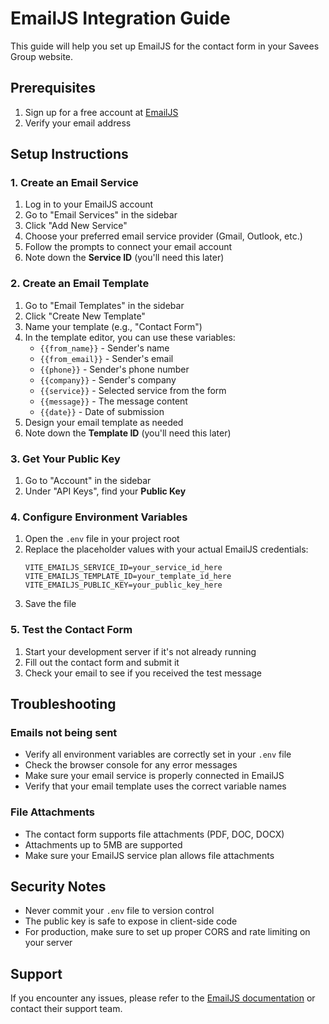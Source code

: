 # EmailJS Integration Guide

This guide will help you set up EmailJS for the contact form in your Savees Group website.

## Prerequisites
1. Sign up for a free account at [EmailJS](https://www.emailjs.com/)
2. Verify your email address

## Setup Instructions

### 1. Create an Email Service
1. Log in to your EmailJS account
2. Go to "Email Services" in the sidebar
3. Click "Add New Service"
4. Choose your preferred email service provider (Gmail, Outlook, etc.)
5. Follow the prompts to connect your email account
6. Note down the **Service ID** (you'll need this later)

### 2. Create an Email Template
1. Go to "Email Templates" in the sidebar
2. Click "Create New Template"
3. Name your template (e.g., "Contact Form")
4. In the template editor, you can use these variables:
   - `{{from_name}}` - Sender's name
   - `{{from_email}}` - Sender's email
   - `{{phone}}` - Sender's phone number
   - `{{company}}` - Sender's company
   - `{{service}}` - Selected service from the form
   - `{{message}}` - The message content
   - `{{date}}` - Date of submission
5. Design your email template as needed
6. Note down the **Template ID** (you'll need this later)

### 3. Get Your Public Key
1. Go to "Account" in the sidebar
2. Under "API Keys", find your **Public Key**

### 4. Configure Environment Variables
1. Open the `.env` file in your project root
2. Replace the placeholder values with your actual EmailJS credentials:
   ```
   VITE_EMAILJS_SERVICE_ID=your_service_id_here
   VITE_EMAILJS_TEMPLATE_ID=your_template_id_here
   VITE_EMAILJS_PUBLIC_KEY=your_public_key_here
   ```
3. Save the file

### 5. Test the Contact Form
1. Start your development server if it's not already running
2. Fill out the contact form and submit it
3. Check your email to see if you received the test message

## Troubleshooting

### Emails not being sent
- Verify all environment variables are correctly set in your `.env` file
- Check the browser console for any error messages
- Make sure your email service is properly connected in EmailJS
- Verify that your email template uses the correct variable names

### File Attachments
- The contact form supports file attachments (PDF, DOC, DOCX)
- Attachments up to 5MB are supported
- Make sure your EmailJS service plan allows file attachments

## Security Notes
- Never commit your `.env` file to version control
- The public key is safe to expose in client-side code
- For production, make sure to set up proper CORS and rate limiting on your server

## Support
If you encounter any issues, please refer to the [EmailJS documentation](https://www.emailjs.com/docs/) or contact their support team.
